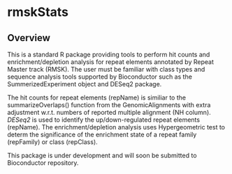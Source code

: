 # rmskStats

## Overview
This is a standard R package providing tools to perform hit counts and enrichment/depletion analysis for repeat elements annotated by 
Repeat Master track (RMSK). The user must be familiar with class types and sequence analysis tools supported by Bioconductor such as 
the SummerizedExperiment object and DESeq2 package.

The hit counts for repeat elements (repName) is similiar to the summarizeOverlaps() function from the GenomicAlignments with extra 
adjustment w.r.t. numbers of reported multiple alignment (NH column).  *DESeq2* is used to identify the 
up/down-regulated repeat elements (repName). The enrichment/depletion analysis uses Hypergeometric test to determ the significance
of the enrichment state of a repeat family (repFamily) or class (repClass).

This package is under development and will soon be submitted to Bioconductor repository.
